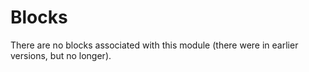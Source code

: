 # Blocks

There are no blocks associated with this module \(there were in earlier versions, but no longer\).


